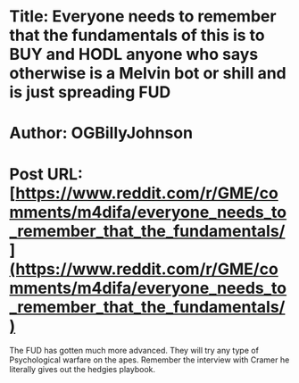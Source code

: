 # Title: Everyone needs to remember that the fundamentals of this is to BUY and HODL anyone who says otherwise is a Melvin bot or shill and is just spreading FUD
# Author: OGBillyJohnson
# Post URL: [https://www.reddit.com/r/GME/comments/m4difa/everyone_needs_to_remember_that_the_fundamentals/](https://www.reddit.com/r/GME/comments/m4difa/everyone_needs_to_remember_that_the_fundamentals/)


The FUD has gotten much more advanced. They will try any type of Psychological warfare on the apes. Remember the interview with Cramer he literally gives out the hedgies playbook.